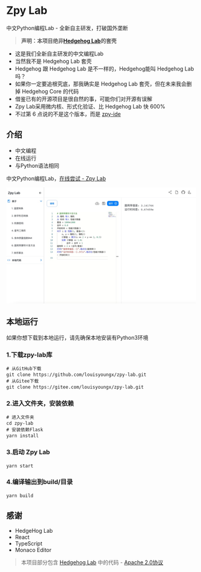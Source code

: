 # Zpy Lab

中文Python编程Lab - 全新自主研发，打破国外垄断

> **声明：本项目绝非[Hedgehog Lab](https://github.com/Hedgehog-Computing/hedgehog-lab)的套壳**
- 这是我们全新自主研发的中文编程Lab
- 当然我不是 Hedgehog Lab 套壳
- Hedgehog 跟 Hedgehog Lab 是不一样的，Hedgehog能叫 Hedgehog Lab 吗？
- 如果你一定要追根究底，那我确实是 Hedgehog Lab 套壳，但在未来我会删掉 Hedgehog Core 的代码
- 借鉴已有的开源项目是很自然的事，可能你们对开源有误解
- Zpy Lab采用微内核、形式化验证、比 Hedgehog Lab 快 600%
- 不过第 6 点说的不是这个版本，而是 [zpy-ide](https://github.com/louisyoungx/zpy-ide)

## 介绍

- 中文编程
- 在线运行
- 与Python语法相同

中文Python编程Lab，[在线尝试 - Zpy Lab](http://zpy-lab.rocke.top)

<div align="center">
    <img src="./docs/img/banner.jpg" /> 
</div>

## 本地运行

如果你想下载到本地运行，请先确保本地安装有Python3环境

### 1.下载zpy-lab库

``` shell
# 从GitHub下载
git clone https://github.com/louisyoungx/zpy-lab.git
# 从Gitee下载
git clone https://gitee.com/louisyoungx/zpy-lab.git
```

### 2.进入文件夹，安装依赖

``` shell
# 进入文件夹
cd zpy-lab
# 安装依赖Flask
yarn install
```

### 3.启动 Zpy Lab

``` shell
yarn start
```

### 4.编译输出到build/目录
```shell
yarn build
```

## 感谢

- HedgeHog Lab
- React
- TypeScript
- Monaco Editor



> 本项目部分包含 [Hedgehog Lab](https://github.com/Hedgehog-Computing/hedgehog-lab) 中的代码 - [Apache 2.0协议](https://github.com/Hedgehog-Computing/hedgehog-lab/blob/master/LICENSE)
